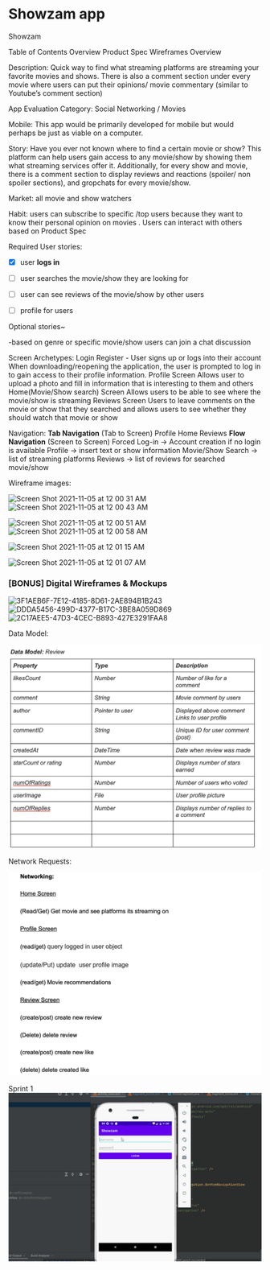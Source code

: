 # Showzam app
Showzam

Table of Contents
Overview
Product Spec
Wireframes
Overview	

Description:
Quick way to find what streaming platforms are streaming your favorite movies and shows. There is also a comment section under every movie where users can put their opinions/ movie commentary (similar to Youtube’s comment section)

App Evaluation
Category: Social Networking / Movies

Mobile: This app would be primarily developed for mobile but would perhaps be just as viable on a computer.

Story: Have you ever not known where to find a certain movie or show? This platform can help users gain access to any movie/show by showing them what streaming services offer it. Additionally, for every show and movie, there is a comment section to display reviews and reactions (spoiler/ non spoiler sections), and gropchats for every movie/show.

Market: all movie and show watchers 

Habit: users can subscribe to specific /top users because they want to know their personal opinion on movies . Users can interact with others based on 
Product Spec

Required User stories:


- [x] user **logs in**

- [ ] user searches the movie/show they are looking for

- [ ] user can see reviews of the movie/show by other users

- [ ] profile for users

Optional stories~

-based on genre or specific movie/show users can join a chat discussion


Screen Archetypes:
Login
Register - User signs up or logs into their account
When downloading/reopening the application, the user is prompted to log in to gain access to their profile information.	
Profile Screen
Allows user to upload a photo and fill in information that is interesting to them and others
Home(Movie/Show search) Screen
Allows users to be able to see where the movie/show is streaming
Reviews Screen
Users to leave comments on the movie or show that they searched and allows users to see whether they should watch that movie or show


Navigation:
**Tab Navigation** (Tab to Screen)
Profile
Home
Reviews
**Flow Navigation** (Screen to Screen)
Forced Log-in -> Account creation if no login is available
Profile -> insert text or show information 
Movie/Show Search -> list of streaming platforms
Reviews -> list of reviews for searched movie/show


Wireframe images:

![Screen Shot 2021-11-05 at 12 00 31 AM](https://user-images.githubusercontent.com/49080966/140839825-8c851e8b-733f-46b2-9004-16e3f7a47d55.png)
![Screen Shot 2021-11-05 at 12 00 43 AM](https://user-images.githubusercontent.com/49080966/140839782-30cd776a-27ce-4689-a253-02e2678b61cf.png)



![Screen Shot 2021-11-05 at 12 00 51 AM](https://user-images.githubusercontent.com/49080966/140839860-fda10cc5-3426-401f-9c19-c8f2b763ee6f.png)
![Screen Shot 2021-11-05 at 12 00 58 AM](https://user-images.githubusercontent.com/49080966/140839911-1b505da1-da90-4906-9496-ec392a610d81.png)

![Screen Shot 2021-11-05 at 12 01 15 AM](https://user-images.githubusercontent.com/49080966/140839884-147ec5f4-b61f-4e8a-bfdf-dbea7a25d148.png)

![Screen Shot 2021-11-05 at 12 01 07 AM](https://user-images.githubusercontent.com/49080966/140839896-1be1542c-138f-4773-b81e-b16a334850e4.png)

### [BONUS] Digital Wireframes & Mockups

![3F1AEB6F-7E12-4185-8D61-2AE894B1B243](https://user-images.githubusercontent.com/28194686/140852238-e9bfb2d2-94f0-4cf6-818b-a485ecbdaa22.jpeg)
![DDDA5456-499D-4377-B17C-3BE8A059D869](https://user-images.githubusercontent.com/28194686/140852249-952f8da2-1966-4182-a2b8-6c60153fbc42.jpeg)
![2C17AEE5-47D3-4CEC-B893-427E3291FAA8](https://user-images.githubusercontent.com/28194686/140852245-aa76dffc-2dd7-4f12-9d5d-74a84824e1c6.jpeg)


Data Model:

![](https://github.com/ChristianGl230/group/blob/master/Images/datamodel.png)

Network Requests:

![](https://github.com/ChristianGl230/group/blob/master/Images/Networking.png)

Sprint 1
![](https://github.com/ChristianGl230/group/blob/master/Sprint1Showzam.gif)


